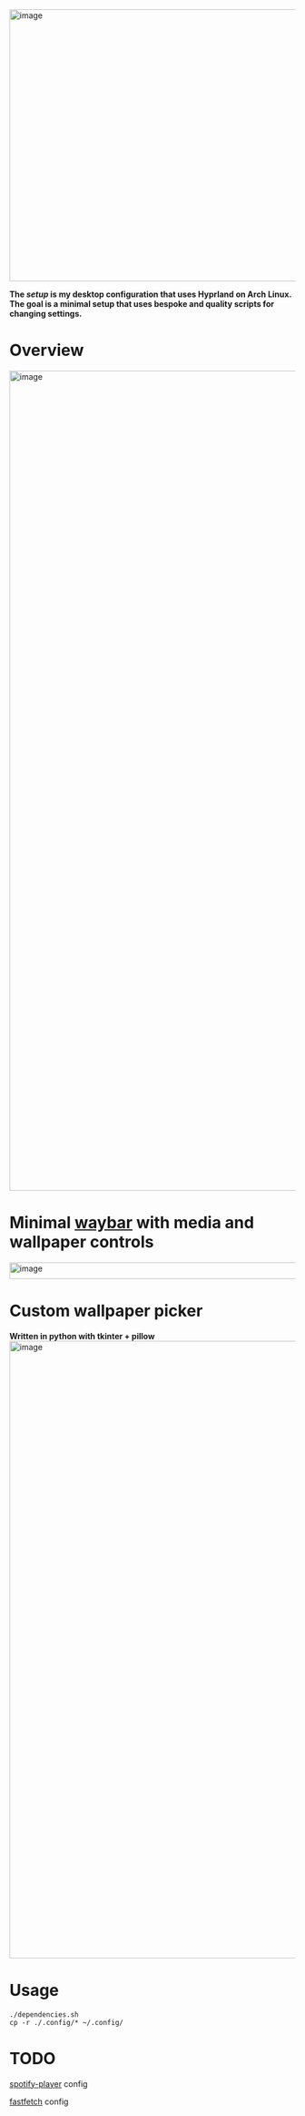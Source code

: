 <img width="1252" height="478" alt="image" src="https://github.com/user-attachments/assets/d12a9780-f6eb-4617-b7ad-f2069b222be8" />

**The *setup* is my desktop configuration that uses Hyprland on Arch Linux. The goal is a minimal setup that uses bespoke and quality scripts for changing settings.**

# Overview
<img width="2560" height="1441" alt="image" src="https://github.com/user-attachments/assets/2af1c48d-a281-417b-b94a-ca630d18630b" />


# Minimal [waybar](https://github.com/Alexays/Waybar) with media and wallpaper controls
<img width="2563" height="29" alt="image" src="https://github.com/user-attachments/assets/b808d1b1-5d3e-4a0a-b0af-6f3fd65e729d" />


# Custom wallpaper picker
**Written in python with tkinter + pillow**
<img width="1714" height="1085" alt="image" src="https://github.com/user-attachments/assets/5231bcc6-3d54-4df2-b6db-eade76789772" />


# Usage
```shell
./dependencies.sh
cp -r ./.config/* ~/.config/
```

# TODO
[spotify-player](https://github.com/aome510/spotify-player) config

[fastfetch](https://github.com/fastfetch-cli/fastfetch) config
